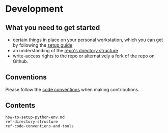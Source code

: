 # Development

## What you need to get started

- certain things in place on your personal workstation, which you can get by following the [setup guide](./how-to-setup-python-env.md)
- an understanding of the [repo's directory structure](./ref-directory-structure.md)
- write-access rights to the repo or alternatively a fork of the repo on Github.

## Conventions

Please follow the [code conventions](./ref-code-conventions-and-tools.md) when making contributions.

## Contents

```{toctree}
how-to-setup-python-env.md
ref-directory-structure
ref-code-conventions-and-tools
```

